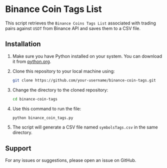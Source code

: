 # Binance Coin Tags List

This script retrieves the `Binance Coins Tags List` associated with trading pairs against `USDT` from Binance API and saves them to a CSV file.

## Installation

1. Make sure you have Python installed on your system. You can download it from [python.org](https://www.python.org/downloads/).

2. Clone this repository to your local machine using:

   ```bash
   git clone https://github.com/your-username/binance-coin-tags.git
   ```
3. Change the directory to the cloned repository:

   ```bash
   cd binance-coin-tags
   ```

4. Use this command to run the file:

   ```bash
   python binance_coin_tags.py
   ```
5. The script will generate a CSV file named `symbolsTags.csv` in the same directory.


## Support

For any issues or suggestions, please open an issue on GitHub.
